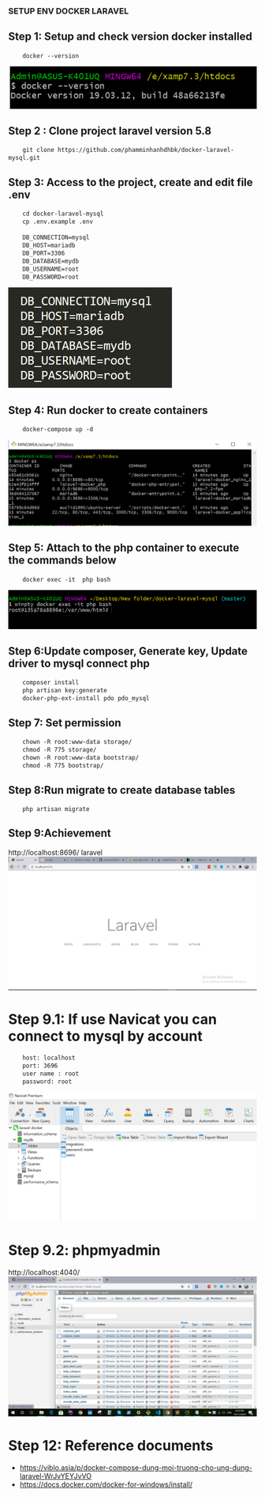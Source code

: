 ### SETUP ENV DOCKER LARAVEL
## Step 1: Setup and check version docker installed
		docker --version
![alt text](https://github.com/phamminhanhdhbk/docker-laravel-mysql/blob/master/public/images/readme/3.PNG)
## Step 2 : Clone project laravel version 5.8
		git clone https://github.com/phamminhanhdhbk/docker-laravel-mysql.git
## Step 3: Access to the project, create and edit file .env
        cd docker-laravel-mysql
        cp .env.example .env

        DB_CONNECTION=mysql
        DB_HOST=mariadb
        DB_PORT=3306
        DB_DATABASE=mydb
        DB_USERNAME=root
        DB_PASSWORD=root
       

 ![alt text](https://github.com/phamminhanhdhbk/docker-laravel-mysql/blob/master/public/images/readme/5.PNG)

## Step 4: Run docker to create containers
		docker-compose up -d
        
![alt text](https://github.com/phamminhanhdhbk/docker-laravel-mysql/blob/master/public/images/readme/2.PNG)
## Step 5: Attach to the php container to execute the commands below
        docker exec -it  php bash 
![alt text](https://github.com/phamminhanhdhbk/docker-laravel-mysql/blob/master/public/images/readme/7.PNG)
## Step 6:Update composer, Generate key, Update driver to mysql connect php
        composer install
        php artisan key:generate
        docker-php-ext-install pdo pdo_mysql
## Step 7: Set permission
        chown -R root:www-data storage/
        chmod -R 775 storage/
        chown -R root:www-data bootstrap/
        chmod -R 775 bootstrap/
## Step 8:Run migrate to create database tables
        php artisan migrate
## Step 9:Achievement
http://localhost:8696/ laravel
![alt text](https://github.com/phamminhanhdhbk/docker-laravel-mysql/blob/master/public/images/readme/4.PNG)
# Step 9.1: If use Navicat you can connect to mysql by account
       
        host: localhost
        port: 3696
        user name : root
        password: root
        
![alt text](https://github.com/phamminhanhdhbk/docker-laravel-mysql/blob/master/public/images/readme/1.PNG)
# Step 9.2: phpmyadmin
 http://localhost:4040/
![alt text](https://github.com/phamminhanhdhbk/docker-laravel-mysql/blob/master/public/images/readme/6.png)
        
# Step 12: Reference documents
- https://viblo.asia/p/docker-compose-dung-moi-truong-cho-ung-dung-laravel-WrJvYEYJvVO
- https://docs.docker.com/docker-for-windows/install/
